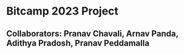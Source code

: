 # Bitcamp 2023 Project
## Collaborators: Pranav Chavali, Arnav Panda, Adithya Pradosh, Pranav Peddamalla
